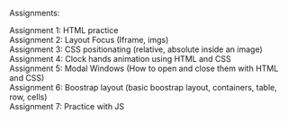 Assignments: <br>

Assignment 1:	HTML practice <br>
Assignment 2:	Layout Focus (Iframe, imgs) <br>
Assignment 3:	CSS positionating (relative, absolute inside an image) <br>
Assignment 4:	Clock hands animation using HTML and CSS <br>
Assignment 5:	Modal Windows (How to open and close them with HTML and CSS) <br>
Assignment 6:	Boostrap layout (basic boostrap layout, containers, table, row, cells) <br>
Assignment 7:	Practice with JS	
